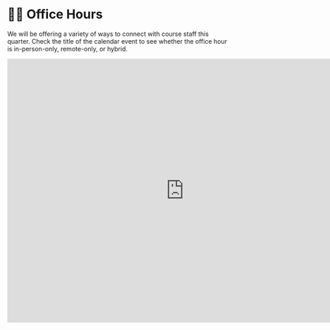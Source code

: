 # 👨‍🏫️ Office Hours

We will be offering a variety of ways to connect with course staff this quarter.
Check the title of the calendar event to see whether the office hour is
in-person-only, remote-only, or hybrid.

<iframe src="https://calendar.google.com/calendar/embed?src=c_d96fcfd338500d54db8592ddf48a63d59f710fec618ca2b3803e824ad2be3e37%40group.calendar.google.com&ctz=America%2FLos_Angeles" style="border: 0" width="800" height="600" frameborder="0" scrolling="no"></iframe>


